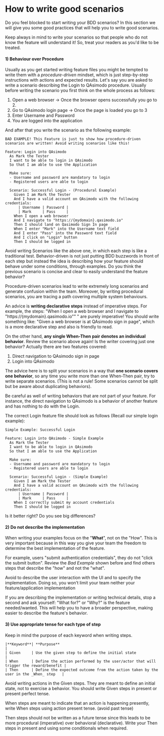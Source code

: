 # How to write good scenarios

Do you feel blocked to start writing your BDD scenarios? In this section we will give you some good practices that will help you to write good scenarios.

Keep always in mind to write your scenarios so that people who do not know the feature will understand it! So, treat your readers as you'd like to be treated.

#### 1) Behaviour over Procedure

Usually as you get started writing feature files you might be tempted to write them with a _procedure-driven_ mindset, which is just step-by-step instructions
with actions and expected results. 
Let's say you are asked to write a scenario describing the Login to QAsimodo procedure. Usually before writing the scenario you first think on the whole process as follows:
1. Open a web browser -> Once the browser opens successfully you go to 2.
2. Go to QAsimodo login page -> Once the page is loaded you go to 3
3. Enter Username and Password 
4. You are logged into the application

And after that you write the scenario as the following example:

    BAD EXAMPLE! This Feature is just to show how procedure-driven scenarios are written! Avoid writing scenarios like this!
    
    Feature: Login into QAsimodo
      As Mark the Tester
      I want to be able to login in QAsimodo
      So that I am able to use the Application
    
      Make sure:
      - Username and password are mandatory to login
      - Registered users are able to login
    
      Scenario: Successful Login - (Procedural Example)
        Given I am Mark the Tester
        And I have a valid account on QAsimodo with the following credentials:
          | Username | Password |
          | Mark     | Pass     |
        When I open a web browser
        And I navigate to "https://{mydomain}.qasimodo.io"
        Then I should land on Qasimodo Sign In page
        When I enter "Mark" into the Username text field
        And I enter "Pass" into the Password text field
        And I click on "Login" button
        Then I should be logged in
  
Avoid writing Scenarios like the above one, in which each step is like a traditional test. Behavior-driven is not just putting BDD buzzwords in front of each step
but instead the idea is describing how your feature should behave under some conditions, through examples. Do you think the previous scenario is concise and clear to easily 
understand the feature behavior? 

Procedure-driven scenarios lead to write extremely long scenarios and generate confusion within the team. Moreover, by writing
procedural scenarios, you are tracing a path covering multiple system behaviours.    

An advice is **writing declarative steps** instead of imperative steps. For example, the steps: "When I open a web browser and I navigate to "https://{mydomain}.qasimodo.io"" "
are purely imperative! You should write something like: "Given a web browser is at QAsimodo sign in page", which is a more declarative step and also is 
friendly to read.

On the other hand, **any single When-Then pair denotes an individual behavior**. Review the scenario above again! Is the writer covering just one behavior?
Actually there are two features covered: 
1. Direct navigation to QAsimodo sign in page
2. Login into QAsimodo

The advice here is to split your scenarios in a way that **one scenario covers one behavior**, so any time you write more than one When-Then pair, try to
write separate scenarios. (This is not a rule! Some scenarios cannot be split but be aware about duplicating behaviors). 

Be careful as well of writing behaviors that are not part of your feature. For instance, the direct navigation to QAsimodo is a behavior of another feature
and has nothing to do with the Login. 

The correct Login feature file should look as follows (Recall our simple login example):

    Simple Example: Successful Login
    
    Feature: Login into QAsimodo - Simple Example
      As Mark the Tester
      I want to be able to login in QAsimodo
      So that I am able to use the Application
    
      Make sure:
      - Username and password are mandatory to login
      - Registered users are able to login
    
      Scenario: Successful Login - (Simple Example)
        Given I am Mark the Tester
        And I have a valid account on QAsimodo with the following credentials:
          | Username | Password |
          | Mark     | Pass     |
        When I correctly submit my account credentials
        Then I should be logged in
            
Is it better right? Do you see big differences?

#### 2) Do not describe the implementation

When writing your examples focus on the "**What**", not on the "How". This is very important because in this way you give your team the freedom 
to determine the best implementation of the feature. 

For example, users "submit authentication credentials", they do not "click the submit button". Review the _Bad Example_ shown before and find others steps
that describe the "how" and not the "what".

Avoid to describe the user interaction with the UI and to specify the implementation. Doing so, you won’t limit your team neither your feature/application implementation

If you are describing the implementation or writing technical details, stop a second and ask yourself: "What for?" or "Why?" is the feature needed/wanted. This will help you to have
a broader perspective, making easier to describe the feature's behavior.

#### 3) Use appropriate tense for each type of step

Keep in mind the purpose of each keyword when writing steps.   
    
    |**Keyword**| **Purpose**                                                                        |
    | Given     | Use the given step to define the initial state                                     |  
    | When      | Define the action performed by the user/actor that will trigger the reward/benefit |
    | Then      | Define the expected outcome from the action taken by the user in the _When_ step   |    

Avoid writing actions in the Given steps. They are meant to define an initial state, not to exercise a behavior. You should write Given steps in present or present perfect tense.

When steps are meant to indicate that an action is happening presently, write When steps using action present tense. (avoid past tense)

Then steps should not be written as a future tense since this leads to be more procedural (imperative) over behavioral (declarative). Write your Then steps in present and using some conditionals when required.  





























